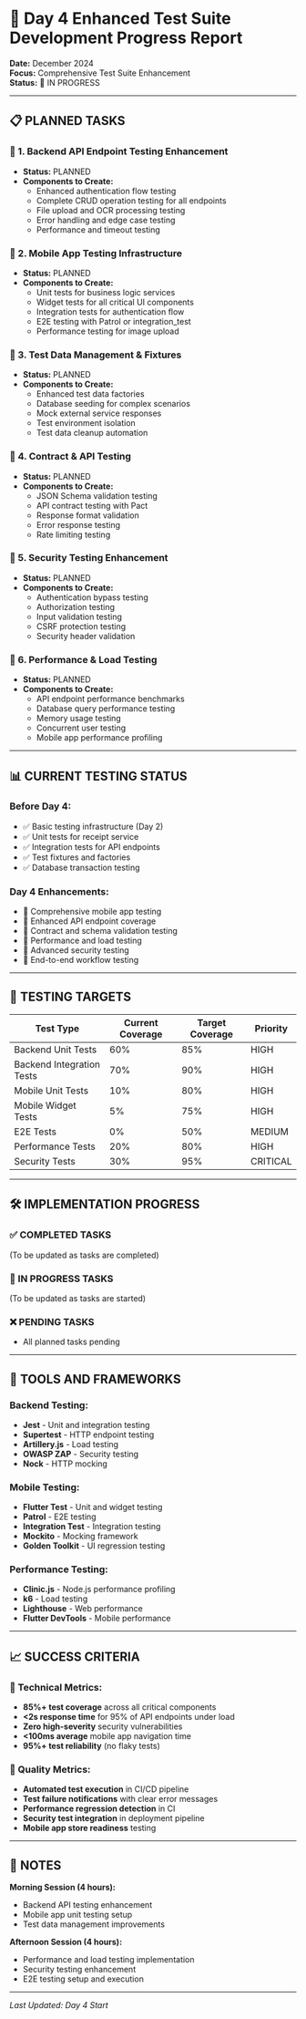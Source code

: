 # 🧪 Day 4 Enhanced Test Suite Development Progress Report

**Date:** December 2024  
**Focus:** Comprehensive Test Suite Enhancement  
**Status:** 🚧 IN PROGRESS

---

## 📋 PLANNED TASKS

### 🎯 1. Backend API Endpoint Testing Enhancement
- **Status:** PLANNED
- **Components to Create:**
  - Enhanced authentication flow testing
  - Complete CRUD operation testing for all endpoints
  - File upload and OCR processing testing
  - Error handling and edge case testing
  - Performance and timeout testing

### 🎯 2. Mobile App Testing Infrastructure
- **Status:** PLANNED
- **Components to Create:**
  - Unit tests for business logic services
  - Widget tests for all critical UI components
  - Integration tests for authentication flow
  - E2E testing with Patrol or integration_test
  - Performance testing for image upload

### 🎯 3. Test Data Management & Fixtures
- **Status:** PLANNED
- **Components to Create:**
  - Enhanced test data factories
  - Database seeding for complex scenarios
  - Mock external service responses
  - Test environment isolation
  - Test data cleanup automation

### 🎯 4. Contract & API Testing
- **Status:** PLANNED
- **Components to Create:**
  - JSON Schema validation testing
  - API contract testing with Pact
  - Response format validation
  - Error response testing
  - Rate limiting testing

### 🎯 5. Security Testing Enhancement
- **Status:** PLANNED
- **Components to Create:**
  - Authentication bypass testing
  - Authorization testing
  - Input validation testing
  - CSRF protection testing
  - Security header validation

### 🎯 6. Performance & Load Testing
- **Status:** PLANNED
- **Components to Create:**
  - API endpoint performance benchmarks
  - Database query performance testing
  - Memory usage testing
  - Concurrent user testing
  - Mobile app performance profiling

---

## 📊 CURRENT TESTING STATUS

### Before Day 4:
- ✅ Basic testing infrastructure (Day 2)
- ✅ Unit tests for receipt service
- ✅ Integration tests for API endpoints
- ✅ Test fixtures and factories
- ✅ Database transaction testing

### Day 4 Enhancements:
- 🎯 Comprehensive mobile app testing
- 🎯 Enhanced API endpoint coverage
- 🎯 Contract and schema validation testing
- 🎯 Performance and load testing
- 🎯 Advanced security testing
- 🎯 End-to-end workflow testing

---

## 🎯 TESTING TARGETS

| Test Type | Current Coverage | Target Coverage | Priority |
|-----------|------------------|-----------------|----------|
| Backend Unit Tests | 60% | 85% | HIGH |
| Backend Integration Tests | 70% | 90% | HIGH |
| Mobile Unit Tests | 10% | 80% | HIGH |
| Mobile Widget Tests | 5% | 75% | HIGH |
| E2E Tests | 0% | 50% | MEDIUM |
| Performance Tests | 20% | 80% | HIGH |
| Security Tests | 30% | 95% | CRITICAL |

---

## 🛠️ IMPLEMENTATION PROGRESS

### ✅ COMPLETED TASKS
(To be updated as tasks are completed)

### 🚧 IN PROGRESS TASKS
(To be updated as tasks are started)

### ❌ PENDING TASKS
- All planned tasks pending

---

## 🔧 TOOLS AND FRAMEWORKS

### Backend Testing:
- **Jest** - Unit and integration testing
- **Supertest** - HTTP endpoint testing
- **Artillery.js** - Load testing
- **OWASP ZAP** - Security testing
- **Nock** - HTTP mocking

### Mobile Testing:
- **Flutter Test** - Unit and widget testing
- **Patrol** - E2E testing
- **Integration Test** - Integration testing
- **Mockito** - Mocking framework
- **Golden Toolkit** - UI regression testing

### Performance Testing:
- **Clinic.js** - Node.js performance profiling
- **k6** - Load testing
- **Lighthouse** - Web performance
- **Flutter DevTools** - Mobile performance

---

## 📈 SUCCESS CRITERIA

### 🎯 Technical Metrics:
- **85%+ test coverage** across all critical components
- **<2s response time** for 95% of API endpoints under load
- **Zero high-severity** security vulnerabilities
- **<100ms average** mobile app navigation time
- **95%+ test reliability** (no flaky tests)

### 🎯 Quality Metrics:
- **Automated test execution** in CI/CD pipeline
- **Test failure notifications** with clear error messages
- **Performance regression detection** in CI
- **Security test integration** in deployment pipeline
- **Mobile app store readiness** testing

---

## 📝 NOTES

**Morning Session (4 hours):**
- Backend API testing enhancement
- Mobile app unit testing setup
- Test data management improvements

**Afternoon Session (4 hours):**
- Performance and load testing implementation
- Security testing enhancement
- E2E testing setup and execution

---

*Last Updated: Day 4 Start* 